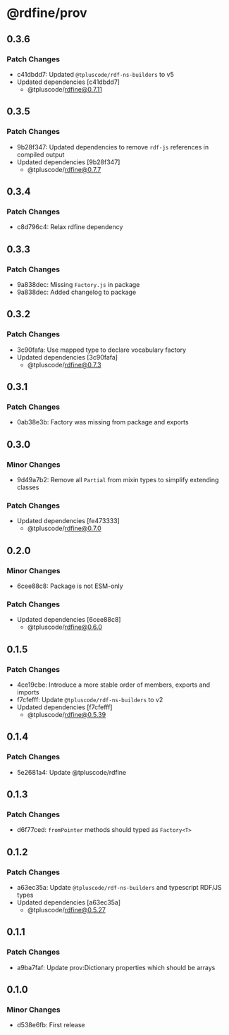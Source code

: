 # @rdfine/prov

## 0.3.6

### Patch Changes

- c41dbdd7: Updated `@tpluscode/rdf-ns-builders` to v5
- Updated dependencies [c41dbdd7]
  - @tpluscode/rdfine@0.7.11

## 0.3.5

### Patch Changes

- 9b28f347: Updated dependencies to remove `rdf-js` references in compiled output
- Updated dependencies [9b28f347]
  - @tpluscode/rdfine@0.7.7

## 0.3.4

### Patch Changes

- c8d796c4: Relax rdfine dependency

## 0.3.3

### Patch Changes

- 9a838dec: Missing `Factory.js` in package
- 9a838dec: Added changelog to package

## 0.3.2

### Patch Changes

- 3c90fafa: Use mapped type to declare vocabulary factory
- Updated dependencies [3c90fafa]
  - @tpluscode/rdfine@0.7.3

## 0.3.1

### Patch Changes

- 0ab38e3b: Factory was missing from package and exports

## 0.3.0

### Minor Changes

- 9d49a7b2: Remove all `Partial` from mixin types to simplify extending classes

### Patch Changes

- Updated dependencies [fe473333]
  - @tpluscode/rdfine@0.7.0

## 0.2.0

### Minor Changes

- 6cee88c8: Package is not ESM-only

### Patch Changes

- Updated dependencies [6cee88c8]
  - @tpluscode/rdfine@0.6.0

## 0.1.5

### Patch Changes

- 4ce19cbe: Introduce a more stable order of members, exports and imports
- f7cfefff: Update `@tpluscode/rdf-ns-builders` to v2
- Updated dependencies [f7cfefff]
  - @tpluscode/rdfine@0.5.39

## 0.1.4

### Patch Changes

- 5e2681a4: Update @tpluscode/rdfine

## 0.1.3

### Patch Changes

- d6f77ced: `fromPointer` methods should typed as `Factory<T>`

## 0.1.2

### Patch Changes

- a63ec35a: Update `@tpluscode/rdf-ns-builders` and typescript RDF/JS types
- Updated dependencies [a63ec35a]
  - @tpluscode/rdfine@0.5.27

## 0.1.1

### Patch Changes

- a9ba7faf: Update prov:Dictionary properties which should be arrays

## 0.1.0

### Minor Changes

- d538e6fb: First release
